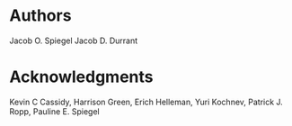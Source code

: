 # Authors

Jacob O. Spiegel
Jacob D. Durrant

# Acknowledgments

Kevin C Cassidy,
Harrison Green,
Erich Helleman,
Yuri Kochnev,
Patrick J. Ropp,
Pauline E. Spiegel
